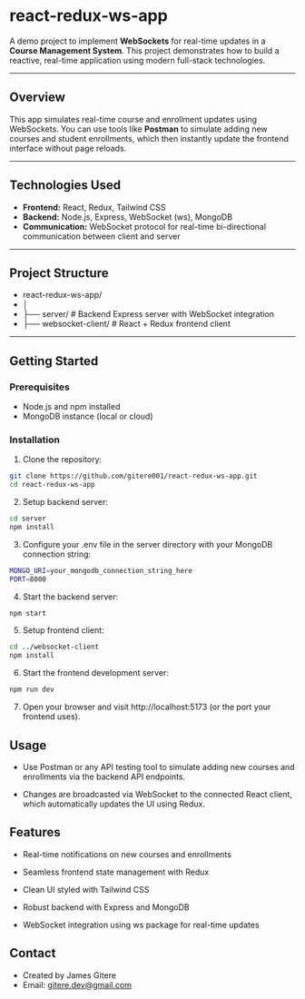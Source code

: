 # react-redux-ws-app

A demo project to implement **WebSockets** for real-time updates in a **Course Management System**. This project demonstrates how to build a reactive, real-time application using modern full-stack technologies.

---

## Overview

This app simulates real-time course and enrollment updates using WebSockets. You can use tools like **Postman** to simulate adding new courses and student enrollments, which then instantly update the frontend interface without page reloads.

---

## Technologies Used

- **Frontend:** React, Redux, Tailwind CSS
- **Backend:** Node.js, Express, WebSocket (ws), MongoDB
- **Communication:** WebSocket protocol for real-time bi-directional communication between client and server

---

## Project Structure

- react-redux-ws-app/
- │
- ├── server/ # Backend Express server with WebSocket integration
- ├── websocket-client/ # React + Redux frontend client

---

## Getting Started

### Prerequisites

- Node.js and npm installed
- MongoDB instance (local or cloud)

### Installation

1. Clone the repository:

```bash
git clone https://github.com/gitere001/react-redux-ws-app.git
cd react-redux-ws-app
```

2. Setup backend server:

```bash
cd server
npm install
```

3. Configure your .env file in the server directory with your MongoDB connection string:

```bash
MONGO_URI=your_mongodb_connection_string_here
PORT=8000
```

4. Start the backend server:

```bash
npm start
```

5. Setup frontend client:

```bash
cd ../websocket-client
npm install
```
6. Start the frontend development server:
```bash
npm run dev
```
7. Open your browser and visit http://localhost:5173 (or the port your frontend uses).

## Usage
- Use Postman or any API testing tool to simulate adding new courses and enrollments via the backend API endpoints.

- Changes are broadcasted via WebSocket to the connected React client, which automatically updates the UI using Redux.

## Features
- Real-time notifications on new courses and enrollments

- Seamless frontend state management with Redux

- Clean UI styled with Tailwind CSS

- Robust backend with Express and MongoDB

- WebSocket integration using ws package for real-time updates
## Contact
- Created by James Gitere
- Email: gitere.dev@gmail.com